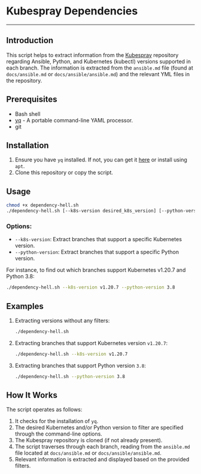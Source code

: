 # Kubespray Dependencies

---

## Introduction

This script helps to extract information from the [Kubespray](https://github.com/kubernetes-sigs/kubespray) repository regarding Ansible, Python, and Kubernetes (kubectl) versions supported in each branch. The information is extracted from the `ansible.md` file (found at `docs/ansible.md` or `docs/ansible/ansible.md`)  and the relevant YML files in the repository.

## Prerequisites

- Bash shell
- [yq](https://github.com/mikefarah/yq) - A portable command-line YAML processor.
- git

## Installation

1. Ensure you have `yq` installed. If not, you can get it [here](https://github.com/mikefarah/yq) or install using `apt`.
2. Clone this repository or copy the script.

## Usage

```bash
chmod +x dependency-hell.sh
./dependency-hell.sh [--k8s-version desired_k8s_version] [--python-version desired_python_version]
```

### Options:

- `--k8s-version`: Extract branches that support a specific Kubernetes version.
- `--python-version`: Extract branches that support a specific Python version.

For instance, to find out which branches support Kubernetes v1.20.7 and Python 3.8:

```bash
./dependency-hell.sh --k8s-version v1.20.7 --python-version 3.8
```

## Examples

1. Extracting versions without any filters:

    ```bash
    ./dependency-hell.sh
    ```

2. Extracting branches that support Kubernetes version `v1.20.7`:

    ```bash
    ./dependency-hell.sh --k8s-version v1.20.7
    ```

3. Extracting branches that support Python version `3.8`:

    ```bash
    ./dependency-hell.sh --python-version 3.8
    ```

## How It Works

The script operates as follows:

1. It checks for the installation of `yq`.
2. The desired Kubernetes and/or Python version to filter are specified through the command-line options.
3. The Kubespray repository is cloned (if not already present).
4. The script traverses through each branch, reading from the `ansible.md` file located at `docs/ansible.md` or `docs/ansible/ansible.md`.
5. Relevant information is extracted and displayed based on the provided filters.